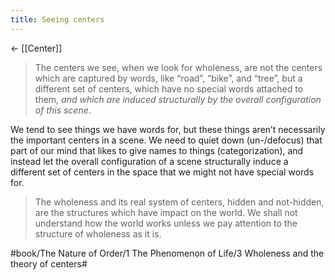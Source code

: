 ```yaml
---
title: Seeing centers
---
```


<- [[Center]]

> The centers we see, when we look for wholeness, are not the centers which are captured by words, like “road”, “bike”, and “tree”, but a different set of centers, which have no special words attached to them, *and which are induced structurally by the overall configuration of this scene*.

We tend to see things we have words for, but these things aren’t necessarily the important centers in a scene. We need to quiet down (un-/defocus) that part of our mind that likes to give names to things (categorization), and instead let the overall configuration of a scene structurally induce a different set of centers in the space that we might not have special words for.

> The wholeness and its real system of centers, hidden and not-hidden, are the structures which have impact on the world. We shall not understand how the world works unless we pay attention to the structure of wholeness as it is.

#book/The Nature of Order/1 The Phenomenon of Life/3 Wholeness and the theory of centers#